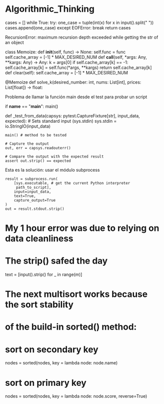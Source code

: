 # Algorithmic_Thinking


cases = []
    while True:
        try:
            one_case = tuple(int(x) for x in input().split(" "))
            cases.append(one_case)
        except EOFError:
            break
    return cases

RecursionError: maximum recursion depth exceeded while getting the str of an object

class Memoize:
    def __init__(self, func) -> None:
        self.func = func
        self.cache_array = [-1] * MAX_DESIRED_NUM
    def __call__(self, *args: Any, **kargs: Any) -> Any:
        k = args[0]
        if self.cache_array[k] == -1:
            self.cache_array[k] = self.func(*args, **kargs)
        return self.cache_array[k]
    def clear(self):
        self.cache_array = [-1] * MAX_DESIRED_NUM

@Memoize
def solve_k(desired_number: int, nums: List[int], prices: List[float]) -> float:


Problema de llamar la función main desde el test para probar un script

if __name__ == "__main__":
    main()

def _test_from_data(capsys: pytest.CaptureFixture[str], input_data, expected):
    # Sets standard input (sys.stdin)
    sys.stdin = io.StringIO(input_data)
    
    main() # method to be tested

    # Capture the output
    out, err = capsys.readouterr()
    
    # Compare the output with the expected result
    assert out.strip() == expected

Esta es la solución: usar el módulo subprocess

    result = subprocess.run(
        [sys.executable, # get the current Python interpreter
         path_to_script],
        input=input_data,
        text=True,
        capture_output=True
    )
    out = result.stdout.strip()


# My 1 hour error was due to relying on data cleanliness
# The strip() safed the day
text = [input().strip() for _ in range(m)]




# The next multisort works because the sort stability 
# of the build-in sorted() method:

# sort on secondary key
nodes = sorted(nodes, key = lambda node: node.name)
# sort on primary key
nodes = sorted(nodes, key = lambda node: node.score, reverse=True)